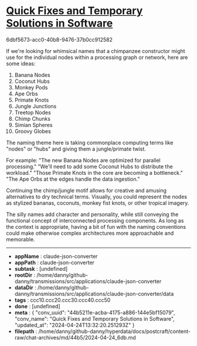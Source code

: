 # [Quick Fixes and Temporary Solutions in Software](https://claude.ai/chat/44b5211e-acba-4175-a886-144e5bf15079)

6dbf5673-acc0-40b8-9476-37b0cc912582

 If we're looking for whimsical names that a chimpanzee constructor might use for the individual nodes within a processing graph or network, here are some ideas:

1. Banana Nodes
2. Coconut Hubs
3. Monkey Pods
4. Ape Orbs
5. Primate Knots
6. Jungle Junctions
7. Treetop Nodes
8. Chimp Chunks
9. Simian Spheres
10. Groovy Globes

The naming theme here is taking commonplace computing terms like "nodes" or "hubs" and giving them a jungle/primate twist.

For example:
"The new Banana Nodes are optimized for parallel processing."
"We'll need to add some Coconut Hubs to distribute the workload."
"Those Primate Knots in the core are becoming a bottleneck."
"The Ape Orbs at the edges handle the data ingestion."

Continuing the chimp/jungle motif allows for creative and amusing alternatives to dry technical terms. Visually, you could represent the nodes as stylized bananas, coconuts, monkey fist knots, or other tropical imagery.

The silly names add character and personality, while still conveying the functional concept of interconnected processing components. As long as the context is appropriate, having a bit of fun with the naming conventions could make otherwise complex architectures more approachable and memorable.

---

* **appName** : claude-json-converter
* **appPath** : claude-json-converter
* **subtask** : [undefined]
* **rootDir** : /home/danny/github-danny/transmissions/src/applications/claude-json-converter
* **dataDir** : /home/danny/github-danny/transmissions/src/applications/claude-json-converter/data
* **tags** : ccc10.ccc20.ccc30.ccc40.ccc50
* **done** : [undefined]
* **meta** : {
  "conv_uuid": "44b5211e-acba-4175-a886-144e5bf15079",
  "conv_name": "Quick Fixes and Temporary Solutions in Software",
  "updated_at": "2024-04-24T13:32:20.251293Z"
}
* **filepath** : /home/danny/github-danny/hyperdata/docs/postcraft/content-raw/chat-archives/md/44b5/2024-04-24_6db.md